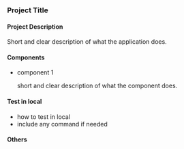 ### Project Title

#### Project Description

Short and clear description of what the application does.

#### Components

* component 1

    short and clear description of what the component does.
    
#### Test in local

* how to test in local
* include any command if needed

#### Others
    
